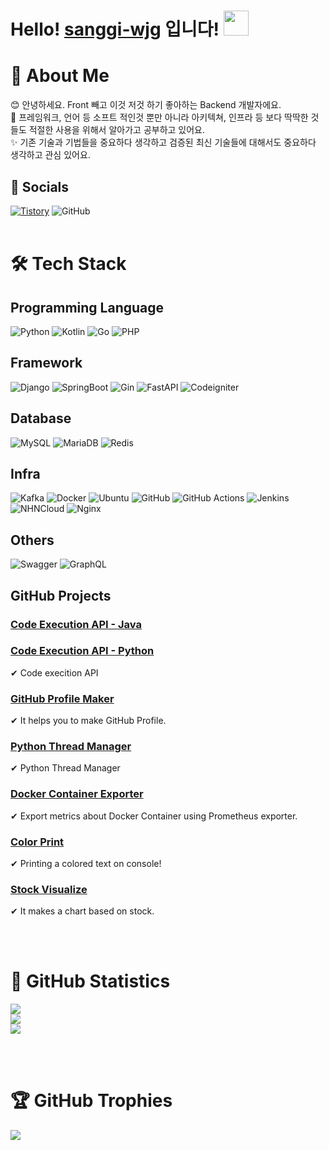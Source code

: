 # Hello! [sanggi-wjg](https://github.com/sanggi-wjg) 입니다! <img src="https://raw.githubusercontent.com/MartinHeinz/MartinHeinz/master/wave.gif" width=40px>

# 💫 About Me
😊 안녕하세요. Front 빼고 이것 저것 하기 좋아하는 Backend 개발자에요.\
🌱 프레임워크, 언어 등 소프트 적인것 뿐만 아니라 아키텍쳐, 인프라 등 보다 딱딱한 것들도 적절한 사용을 위해서 알아가고 공부하고 있어요.\
✨ 기존 기술과 기법들을 중요하다 생각하고 검증된 최신 기술들에 대해서도 중요하다 생각하고 관심 있어요.


## 💌 Socials
[![Tistory](https://img.shields.io/badge/Tistory-d0f4de.svg?style=for-the-badge&logo=Tistory&logoColor=white)](https://sanggi-jayg.tistory.com/)
![GitHub](https://img.shields.io/badge/github-%23121011.svg?style=for-the-badge&logo=github&logoColor=white)
<br><br>

# 🛠 Tech Stack
## Programming Language
![Python](https://img.shields.io/badge/python-3670A0?style=for-the-badge&logo=python&logoColor=ffdd54)
![Kotlin](https://img.shields.io/badge/kotlin-%237F52FF.svg?style=for-the-badge&logo=kotlin&logoColor=white)
![Go](https://img.shields.io/badge/Go-29BEB0.svg?style=for-the-badge&logo=Go&logoColor=white)
![PHP](https://img.shields.io/badge/PHP-787CB5.svg?style=for-the-badge&logo=PHP&logoColor=white)

## Framework
![Django](https://img.shields.io/badge/django-%23092E20.svg?style=for-the-badge&logo=django&logoColor=white)
![SpringBoot](https://img.shields.io/badge/SpringBoot-76b44d.svg?style=for-the-badge&logo=SpringBoot&logoColor=white)
![Gin](https://img.shields.io/badge/Gin-338fce.svg?style=for-the-badge&logo=Gin&logoColor=white)
![FastAPI](https://img.shields.io/badge/FastAPI-005571?style=for-the-badge&logo=fastapi)
![Codeigniter](https://img.shields.io/badge/Codeigniter-cd451e.svg?style=for-the-badge&logo=Codeigniter&logoColor=white)

## Database
![MySQL](https://img.shields.io/badge/MySQL-206188.svg?style=for-the-badge&logo=MySQL&logoColor=white)
![MariaDB](https://img.shields.io/badge/MariaDB-0c2c62.svg?style=for-the-badge&logo=MariaDB&logoColor=white)
![Redis](https://img.shields.io/badge/Redis-ce2b26.svg?style=for-the-badge&logo=Redis&logoColor=white)

## Infra
![Kafka](https://img.shields.io/badge/Apache%20Kafka-000?style=for-the-badge&logo=apachekafka)
![Docker](https://img.shields.io/badge/Docker-4092e2.svg?style=for-the-badge&logo=Docker&logoColor=white)
![Ubuntu](https://img.shields.io/badge/Ubuntu-E95420?style=for-the-badge&logo=ubuntu&logoColor=white)
![GitHub](https://img.shields.io/badge/GitHub-212121.svg?style=for-the-badge&logo=GitHub&logoColor=white)
![GitHub Actions](https://img.shields.io/badge/github%20actions-%232671E5.svg?style=for-the-badge&logo=githubactions&logoColor=white)
![Jenkins](https://img.shields.io/badge/Jenkins-000000.svg?style=for-the-badge&logo=Jenkins&logoColor=white)
![NHNCloud](https://img.shields.io/badge/NHNCloud-2a5bda.svg?style=for-the-badge&logo=NHNCloud&logoColor=white)
![Nginx](https://img.shields.io/badge/Nginx-2e913f.svg?style=for-the-badge&logo=Nginx&logoColor=white)

## Others
![Swagger](https://img.shields.io/badge/-Swagger-%23Clojure?style=for-the-badge&logo=swagger&logoColor=white)
![GraphQL](https://img.shields.io/badge/-GraphQL-E10098?style=for-the-badge&logo=graphql&logoColor=white)

## GitHub Projects

### [Code Execution API - Java](https://github.com/sanggi-wjg/my-ide-java) 
### [Code Execution API - Python](https://github.com/sanggi-wjg/my-ide)
✔ Code execition API

### [GitHub Profile Maker](https://github.com/sanggi-wjg/gpm)
✔ It helps you to make GitHub Profile.

### [Python Thread Manager](https://github.com/sanggi-wjg/py-thread-manager)
✔ Python Thread Manager

### [Docker Container Exporter](https://github.com/sanggi-wjg/docker-container-exporter)
✔ Export metrics about Docker Container using Prometheus exporter.

### [Color Print](https://github.com/sanggi-wjg/color_print)
✔ Printing a colored text on console!

### [Stock Visualize](https://github.com/sanggi-wjg/my-stock)
✔ It makes a chart based on stock.

<br><br>

# 💛 GitHub Statistics
![](https://github-readme-stats.vercel.app/api?username=sanggi-wjg&hide_border=false&include_all_commits=false&count_private=true)
<br>
![](https://github-readme-streak-stats.herokuapp.com/?user=sanggi-wjg&hide_border=false)
<br>
![](https://github-readme-stats.vercel.app/api/top-langs/?username=sanggi-wjg&hide_border=false&include_all_commits=false&count_private=true&layout=compact&hide=javascript,html,css,scss)

<br><br>
# 🏆 GitHub Trophies
![](https://github-profile-trophy.vercel.app/?username=sanggi-wjg&theme=discord&no-frame=false&no-bg=true&margin-w=4)



<!--
뱃지
https://ileriayo.github.io/markdown-badges/
https://shields.io/

아이콘
https://simpleicons.org/

컬러
https://www.w3schools.com/colors/colors_2021.asp
-->
